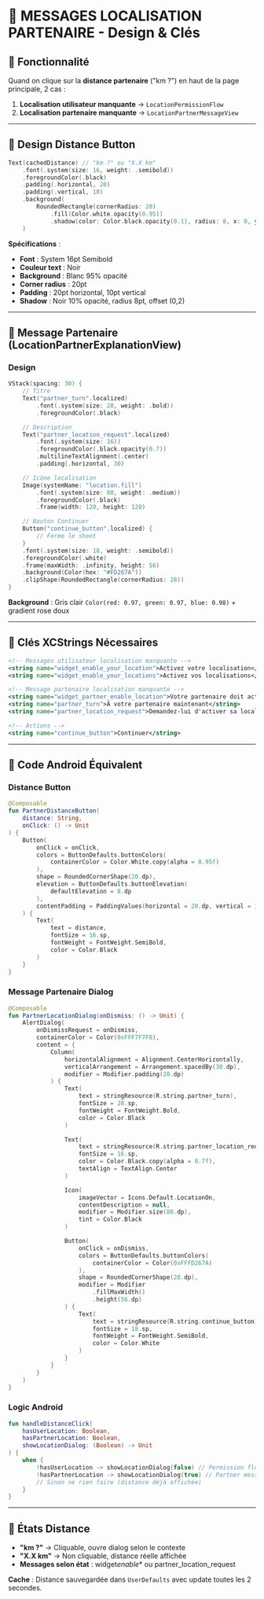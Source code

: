 # 📍 MESSAGES LOCALISATION PARTENAIRE - Design & Clés

## 🎯 Fonctionnalité

Quand on clique sur la **distance partenaire** ("km ?") en haut de la page principale, 2 cas :

1. **Localisation utilisateur manquante** → `LocationPermissionFlow`
2. **Localisation partenaire manquante** → `LocationPartnerMessageView`

---

## 🎨 Design Distance Button

```swift
Text(cachedDistance) // "km ?" ou "X.X km"
    .font(.system(size: 16, weight: .semibold))
    .foregroundColor(.black)
    .padding(.horizontal, 20)
    .padding(.vertical, 10)
    .background(
        RoundedRectangle(cornerRadius: 20)
            .fill(Color.white.opacity(0.95))
            .shadow(color: Color.black.opacity(0.1), radius: 8, x: 0, y: 2)
    )
```

**Spécifications** :

- **Font** : System 16pt Semibold
- **Couleur text** : Noir
- **Background** : Blanc 95% opacité
- **Corner radius** : 20pt
- **Padding** : 20pt horizontal, 10pt vertical
- **Shadow** : Noir 10% opacité, radius 8pt, offset (0,2)

---

## 💬 Message Partenaire (LocationPartnerExplanationView)

### Design

```swift
VStack(spacing: 30) {
    // Titre
    Text("partner_turn".localized)
        .font(.system(size: 28, weight: .bold))
        .foregroundColor(.black)

    // Description
    Text("partner_location_request".localized)
        .font(.system(size: 16))
        .foregroundColor(.black.opacity(0.7))
        .multilineTextAlignment(.center)
        .padding(.horizontal, 30)

    // Icône localisation
    Image(systemName: "location.fill")
        .font(.system(size: 80, weight: .medium))
        .foregroundColor(.black)
        .frame(width: 120, height: 120)

    // Bouton Continuer
    Button("continue_button".localized) {
        // Ferme le sheet
    }
    .font(.system(size: 18, weight: .semibold))
    .foregroundColor(.white)
    .frame(maxWidth: .infinity, height: 56)
    .background(Color(hex: "#FD267A"))
    .clipShape(RoundedRectangle(cornerRadius: 28))
}
```

**Background** : Gris clair `Color(red: 0.97, green: 0.97, blue: 0.98)` + gradient rose doux

---

## 🔑 Clés XCStrings Nécessaires

```xml
<!-- Messages utilisateur localisation manquante -->
<string name="widget_enable_your_location">Activez votre localisation</string>
<string name="widget_enable_your_locations">Activez vos localisations</string>

<!-- Message partenaire localisation manquante -->
<string name="widget_partner_enable_location">Votre partenaire doit activer sa localisation</string>
<string name="partner_turn">À votre partenaire maintenant</string>
<string name="partner_location_request">Demandez-lui d'activer sa localisation pour voir la distance qui vous sépare</string>

<!-- Actions -->
<string name="continue_button">Continuer</string>
```

---

## 🤖 Code Android Équivalent

### Distance Button

```kotlin
@Composable
fun PartnerDistanceButton(
    distance: String,
    onClick: () -> Unit
) {
    Button(
        onClick = onClick,
        colors = ButtonDefaults.buttonColors(
            containerColor = Color.White.copy(alpha = 0.95f)
        ),
        shape = RoundedCornerShape(20.dp),
        elevation = ButtonDefaults.buttonElevation(
            defaultElevation = 8.dp
        ),
        contentPadding = PaddingValues(horizontal = 20.dp, vertical = 10.dp)
    ) {
        Text(
            text = distance,
            fontSize = 16.sp,
            fontWeight = FontWeight.SemiBold,
            color = Color.Black
        )
    }
}
```

### Message Partenaire Dialog

```kotlin
@Composable
fun PartnerLocationDialog(onDismiss: () -> Unit) {
    AlertDialog(
        onDismissRequest = onDismiss,
        containerColor = Color(0xFFF7F7F8),
        content = {
            Column(
                horizontalAlignment = Alignment.CenterHorizontally,
                verticalArrangement = Arrangement.spacedBy(30.dp),
                modifier = Modifier.padding(20.dp)
            ) {
                Text(
                    text = stringResource(R.string.partner_turn),
                    fontSize = 28.sp,
                    fontWeight = FontWeight.Bold,
                    color = Color.Black
                )

                Text(
                    text = stringResource(R.string.partner_location_request),
                    fontSize = 16.sp,
                    color = Color.Black.copy(alpha = 0.7f),
                    textAlign = TextAlign.Center
                )

                Icon(
                    imageVector = Icons.Default.LocationOn,
                    contentDescription = null,
                    modifier = Modifier.size(80.dp),
                    tint = Color.Black
                )

                Button(
                    onClick = onDismiss,
                    colors = ButtonDefaults.buttonColors(
                        containerColor = Color(0xFFFD267A)
                    ),
                    shape = RoundedCornerShape(28.dp),
                    modifier = Modifier
                        .fillMaxWidth()
                        .height(56.dp)
                ) {
                    Text(
                        text = stringResource(R.string.continue_button),
                        fontSize = 18.sp,
                        fontWeight = FontWeight.SemiBold,
                        color = Color.White
                    )
                }
            }
        }
    )
}
```

### Logic Android

```kotlin
fun handleDistanceClick(
    hasUserLocation: Boolean,
    hasPartnerLocation: Boolean,
    showLocationDialog: (Boolean) -> Unit
) {
    when {
        !hasUserLocation -> showLocationDialog(false) // Permission flow
        !hasPartnerLocation -> showLocationDialog(true) // Partner message
        // Sinon ne rien faire (distance déjà affichée)
    }
}
```

---

## 📱 États Distance

- **"km ?"** → Cliquable, ouvre dialog selon le contexte
- **"X.X km"** → Non cliquable, distance réelle affichée
- **Messages selon état** : widget*enable*\* ou partner_location_request

**Cache** : Distance sauvegardée dans `UserDefaults` avec update toutes les 2 secondes.
